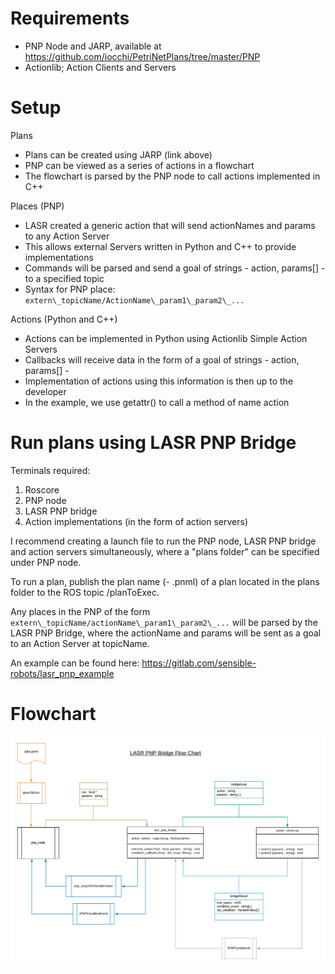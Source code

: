 # Requirements

* PNP Node and JARP, available at https://github.com/iocchi/PetriNetPlans/tree/master/PNP
* Actionlib; Action Clients and Servers


# Setup

Plans
 * Plans can be created using JARP (link above)
 * PNP can be viewed as a series of actions in a flowchart
 * The flowchart is parsed by the PNP node to call actions implemented in C++

Places (PNP)
 * LASR created a generic action that will send actionNames and params to any Action Server
 * This allows external Servers written in Python and C++ to provide implementations
 * Commands will be parsed and send a goal of strings - action, params[] - to a specified topic
 * Syntax for PNP place: `extern\_topicName/ActionName\_param1\_param2\_...`

Actions (Python and C++)
 * Actions can be implemented in Python using Actionlib Simple Action Servers
 * Callbacks will receive data in the form of a goal of strings - action, params[] -
 * Implementation of actions using this information is then up to the developer
 * In the example, we use getattr() to call a method of name action


# Run plans using LASR PNP Bridge

Terminals required:
1. Roscore
2. PNP node
3. LASR PNP bridge
4. Action implementations (in the form of action servers)


I recommend creating a launch file to run the PNP node, LASR PNP bridge and
action servers simultaneously, where a "plans folder" can be specified under
PNP node.

To run a plan, publish the plan name (- .pnml) of a plan located in the plans folder
to the ROS topic /planToExec.

Any places in the PNP of the form `extern\_topicName/actionName\_param1\_param2\_...`
will be parsed by the LASR PNP Bridge, where the actionName and params will be sent
as a goal to an Action Server at topicName.

An example can be found here: https://gitlab.com/sensible-robots/lasr_pnp_example



# Flowchart

![](./docs/pnp_flow.png)